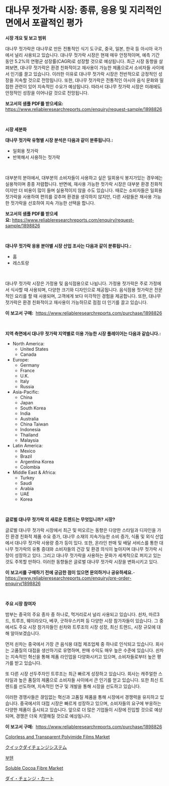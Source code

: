<p><h1>대나무 젓가락 시장: 종류, 응용 및 지리적인 면에서 포괄적인 평가</h1></p><p><strong>시장 개요 및 보고 범위</strong></p>
<p><p>대나무 젓가락은 대나무로 만든 전통적인 식기 도구로, 중국, 일본, 한국 등 아시아 국가에서 널리 사용되고 있습니다. 대나무 젓가락 시장은 현재 매우 안정적이며, 예측 기간 동안 5.2%의 연평균 성장률(CAGR)로 성장할 것으로 예상됩니다. 최근 시장 동향을 살펴보면, 대나무 젓가락은 환경 친화적이고 재사용이 가능한 제품으로서 소비자들 사이에서 인기를 끌고 있습니다. 이러한 이유로 대나무 젓가락 시장은 전반적으로 긍정적인 성장을 지속할 것으로 전망됩니다. 또한, 대나무 젓가락은 전통적인 아시아 음식 문화와 밀접한 관련이 있어 지속적인 수요가 예상됩니다. 따라서 대나무 젓가락 시장은 미래에도 안정적인 성장을 이어나갈 것으로 전망됩니다.</p></p>
<p><strong>보고서의 샘플 PDF를 받으세요:</strong> <a href="https://www.reliableresearchreports.com/enquiry/request-sample/1898826">https://www.reliableresearchreports.com/enquiry/request-sample/1898826</a></p>
<p>&nbsp;</p>
<p><strong>시장 세분화</strong></p>
<p><strong>대나무 젓가락 유형별 시장 분석은 다음과 같이 분류됩니다.:</strong></p>
<p><ul><li>일회용 젓가락</li><li>반복해서 사용하는 젓가락</li></ul></p>
<p>&nbsp;</p>
<p><p>대부분의 분야에서, 대부분의 소비자들이 사용하고 싶은 일회용식 봉지가있는 경우에는 실용적이며 종종 저렴합니다. 반면에, 재사용 가능한 젓가락 시장은 대부분 환경 친화적이지만 더 비용이 많이 들며 실용적이지 않을 수도 있습니다. 때로는 소비자들은 일회용 젓가락을 사용하여 편의를 갖추며 환경을 생각하지 않지만, 다른 사람들은 재사용 가능한 젓가락을 선호하여 지속 가능한 선택을 합니다.</p></p>
<p><strong>보고서의 샘플 PDF를 받으세요:</strong>&nbsp;<a href="https://www.reliableresearchreports.com/enquiry/request-sample/1898826">https://www.reliableresearchreports.com/enquiry/request-sample/1898826</a></p>
<p>&nbsp;</p>
<p><strong> 대나무 젓가락 응용 분야별 시장 산업 조사는 다음과 같이 분류됩니다.:</strong></p>
<p><ul><li>홈</li><li>레스토랑</li></ul></p>
<p>&nbsp;</p>
<p><p>대나무 젓가락 시장은 가정용 및 음식점용으로 나뉩니다. 가정용 젓가락은 주로 가정에서 식사할 때 사용되며, 다양한 크기와 디자인으로 제공됩니다. 음식점용 젓가락은 전문적인 요리를 할 때 사용되며, 고객에게 보다 미각적인 경험을 제공합니다. 또한, 대나무 젓가락은 환경 친화적이고 재사용이 가능하므로 점점 더 인기를 끌고 있습니다.</p></p>
<p><strong>이 보고서 구매:</strong>&nbsp; <a href="https://www.reliableresearchreports.com/purchase/1898826">https://www.reliableresearchreports.com/purchase/1898826</a></p>
<p>&nbsp;</p>
<p><strong>지역 측면에서 대나무 젓가락 지역별로 이용 가능한 시장 플레이어는 다음과 같습니다.:</strong></p>
<p><ul>
    <li>
        North America:
        <ul>
            <li>United States</li>
            <li>Canada</li>
        </ul>
    </li>
    <li>
        Europe:
        <ul>
            <li>Germany</li>
            <li>France</li>
            <li>U.K.</li>
            <li>Italy</li>
            <li>Russia</li>
        </ul>
    </li>
    <li>
        Asia-Pacific:
        <ul>
            <li>China</li>
            <li>Japan</li>
            <li>South Korea</li>
            <li>India</li>
            <li>Australia</li>
            <li>China Taiwan</li>
            <li>Indonesia</li>
            <li>Thailand</li>
            <li>Malaysia</li>
        </ul>
    </li>
    <li>
        Latin America:
        <ul>
            <li>Mexico</li>
            <li>Brazil</li>
            <li>Argentina Korea</li>
            <li>Colombia</li>
        </ul>
    </li>
    <li>
        Middle East & Africa:
        <ul>
            <li>Turkey</li>
            <li>Saudi</li>
            <li>Arabia</li>
            <li>UAE</li>
            <li>Korea</li>
        </ul>
    </li>
    </ul></p>
<p>&nbsp;</p>
<p><strong>글로벌 대나무 젓가락 의 새로운 트렌드는 무엇입니까? 시장?</strong></p>
<p><p>글로벌 대나무 젓가락 시장에서 최근 및 떠오르는 동향은 다양한 스타일과 디자인을 가진 환경 친화적 제품 수요 증가, 대나무 소재의 지속가능한 소비 증가, 식품 및 외식 산업에서 대나무 젓가락 사용량 증가 등이 있다. 또한, 온라인 판매 및 배달 서비스를 통한 대나무 젓가락의 유통 증대와 소비자들의 건강 및 환경 의식이 높아지며 대나무 젓가락 시장이 성장하고 있다. 그리고 대나무 젓가락을 사용하는 문화가 세계적으로 퍼지고 있는 것도 주목할 만하다. 이러한 동향들은 글로벌 대나무 젓가락 시장을 변화시키고 있다.</p></p>
<p><strong>이 보고서를 구매하기 전에 궁금한 점이 있으면 문의하거나 공유하세요.</strong>- <a href="https://www.reliableresearchreports.com/enquiry/pre-order-enquiry/1898826">https://www.reliableresearchreports.com/enquiry/pre-order-enquiry/1898826</a></p>
<p>&nbsp;</p>
<p><strong>주요 시장 참여자</strong></p>
<p><p>밤부는 중국의 주요 종자 중 하나로, 먹거리로서 널리 사용되고 있습니다. 쇤차, 마르3드, 트루조, 웨이라오다, 베쿠, 굿하우스키퍼 등 다양한 시장 참가자들이 있습니다. 그 중에서도 주요 시장 참가자들인 쇤차와 트루조의 시장 성장, 최신 트렌드, 시장 규모에 대해 알아보겠습니다.</p><p>먼저 쇤차는 중국에서 가장 큰 음식용 대접 제조업체 중 하나로 인식되고 있습니다. 회사는 고품질의 대접을 생산하기로 유명하며, 판매 수익도 매우 높은 수준에 있습니다. 쇤차는 지속적인 혁신을 통해 제품 라인업을 다양화시키고 있으며, 소비자들로부터 높은 평가를 받고 있습니다.</p><p>또 다른 시장 선두주자인 트루조는 최근 빠르게 성장하고 있습니다. 회사는 캐주얼한 스타일과 높은 품질의 제품으로 소비자들 사이에서 큰 인기를 얻고 있습니다. 또한 최신 트렌드를 선도하며, 지속적인 연구 및 개발을 통해 시장을 선도하고 있습니다.</p><p>이러한 경쟁사들은 끊임없는 혁신과 고품질 제품을 통해 시장에서 경쟁력을 유지하고 있습니다. 중국에서의 대접 시장은 빠르게 성장하고 있으며, 소비자들의 요구에 부응하는 다양한 제품이 출시되고 있습니다. 앞으로 더 많은 기업들이 시장에 진입할 것으로 예상되며, 경쟁은 더욱 치열해질 것으로 예상됩니다.</p></p>
<p><strong>이 보고서 구매:</strong>&nbsp;&nbsp;<a href="https://www.reliableresearchreports.com/purchase/1898826">https://www.reliableresearchreports.com/purchase/1898826</a></p>
<p><p><a href="https://github.com/Chiragrp22/Market-Research-Report-List-3/blob/main/colorless-and-transparent-polyimide-films-market.md">Colorless and Transparent Polyimide Films Market</a></p><p><a href="https://github.com/hwbcz413288296/Market-Research-Report-List-1/blob/main/9970011194753.md">クイックダイチェンジシステム</a></p><p><a href="https://github.com/fredrickeglers/Market-Research-Report-List-1/blob/main/8316110194475.md">부텐</a></p><p><a href="https://github.com/derrinmiltonellis35gcl/Market-Research-Report-List-1/blob/main/soluble-cocoa-fibre-market.md">Soluble Cocoa Fibre Market</a></p><p><a href="https://github.com/efcvopdgkdx128/Market-Research-Report-List-1/blob/main/6027493194752.md">ダイ・チェンジ・カート</a></p></p>
